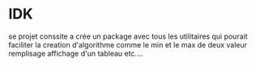 # IDK
se projet conssite a crée un package avec tous les utilitaires qui pourait faciliter la creation d'algorithme comme 
le min et le max de deux valeur remplisage affichage d'un tableau etc....
